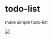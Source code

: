 # todo-list

make simple todo-list

<img src="https://user-images.githubusercontent.com/86299528/161548444-dfb4b69e-61fb-45bf-8b87-37749c0c5976.gif">
